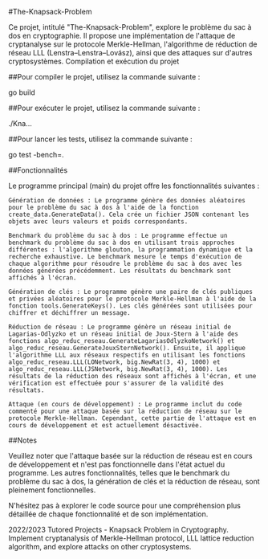 #The-Knapsack-Problem

Ce projet, intitulé "The-Knapsack-Problem", explore le problème du sac à dos en cryptographie. Il propose une implémentation de l'attaque de cryptanalyse sur le protocole Merkle-Hellman, l'algorithme de réduction de réseau LLL (Lenstra–Lenstra–Lovász), ainsi que des attaques sur d'autres cryptosystèmes.
Compilation et exécution du projet

##Pour compiler le projet, utilisez la commande suivante :

go build

##Pour exécuter le projet, utilisez la commande suivante :

./Kna...

##Pour lancer les tests, utilisez la commande suivante :


go test -bench=.

##Fonctionnalités

Le programme principal (main) du projet offre les fonctionnalités suivantes :

    Génération de données : Le programme génère des données aléatoires pour le problème du sac à dos à l'aide de la fonction create_data.GenerateData(). Cela crée un fichier JSON contenant les objets avec leurs valeurs et poids correspondants.

    Benchmark du problème du sac à dos : Le programme effectue un benchmark du problème du sac à dos en utilisant trois approches différentes : l'algorithme glouton, la programmation dynamique et la recherche exhaustive. Le benchmark mesure le temps d'exécution de chaque algorithme pour résoudre le problème du sac à dos avec les données générées précédemment. Les résultats du benchmark sont affichés à l'écran.

    Génération de clés : Le programme génère une paire de clés publiques et privées aléatoires pour le protocole Merkle-Hellman à l'aide de la fonction tools.GenerateKeys(). Les clés générées sont utilisées pour chiffrer et déchiffrer un message.

    Réduction de réseau : Le programme génère un réseau initial de Lagarias-Odlyzko et un réseau initial de Joux-Stern à l'aide des fonctions algo_reduc_reseau.GenerateLagariasOdlyzkoNetwork() et algo_reduc_reseau.GenerateJouxSternNetwork(). Ensuite, il applique l'algorithme LLL aux réseaux respectifs en utilisant les fonctions algo_reduc_reseau.LLL(LONetwork, big.NewRat(3, 4), 1000) et algo_reduc_reseau.LLL(JSNetwork, big.NewRat(3, 4), 1000). Les résultats de la réduction des réseaux sont affichés à l'écran, et une vérification est effectuée pour s'assurer de la validité des résultats.

    Attaque (en cours de développement) : Le programme inclut du code commenté pour une attaque basée sur la réduction de réseau sur le protocole Merkle-Hellman. Cependant, cette partie de l'attaque est en cours de développement et est actuellement désactivée.

##Notes

Veuillez noter que l'attaque basée sur la réduction de réseau est en cours de développement et n'est pas fonctionnelle dans l'état actuel du programme. Les autres fonctionnalités, telles que le benchmark du problème du sac à dos, la génération de clés et la réduction de réseau, sont pleinement fonctionnelles.

N'hésitez pas à explorer le code source pour une compréhension plus détaillée de chaque fonctionnalité et de son implémentation.

2022/2023 Tutored Projects - Knapsack Problem in Cryptography. Implement cryptanalysis of Merkle-Hellman protocol, LLL lattice reduction algorithm, and explore attacks on other cryptosystems.
